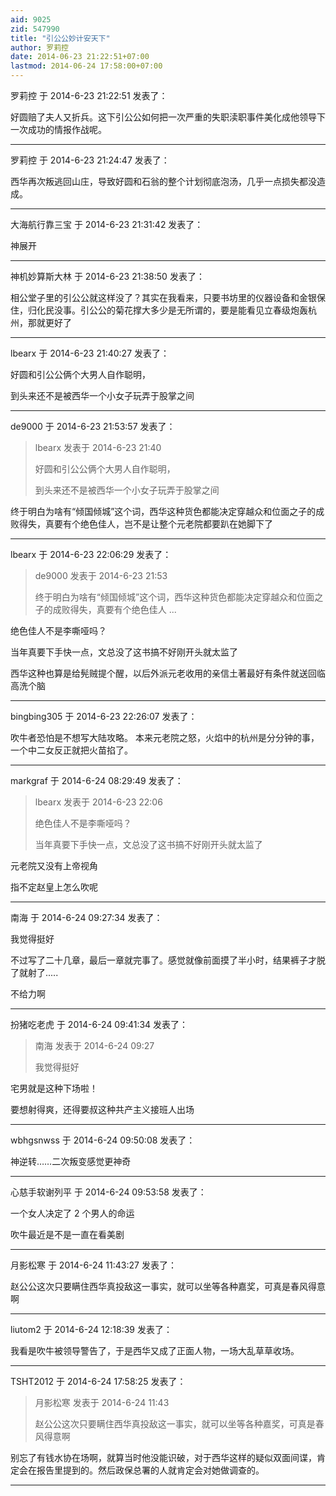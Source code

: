 ```yaml
---
aid: 9025
zid: 547990
title: "引公公妙计安天下"
author: 罗莉控
date: 2014-06-23 21:22:51+07:00
lastmod: 2014-06-24 17:58:00+07:00
---
```


罗莉控 于 2014-6-23 21:22:51 发表了：

好圆赔了夫人又折兵。这下引公公如何把一次严重的失职渎职事件美化成他领导下一次成功的情报作战呢。

---

罗莉控 于 2014-6-23 21:24:47 发表了：

西华再次叛逃回山庄，导致好圆和石翁的整个计划彻底泡汤，几乎一点损失都没造成。

---

大海航行靠三宝 于 2014-6-23 21:31:42 发表了：

神展开

---

神机妙算斯大林 于 2014-6-23 21:38:50 发表了：

相公堂子里的引公公就这样没了？其实在我看来，只要书坊里的仪器设备和金银保住，归化民没事。引公公的菊花撑大多少是无所谓的，要是能看见立春级炮轰杭州，那就更好了

---

lbearx 于 2014-6-23 21:40:27 发表了：

好圆和引公公俩个大男人自作聪明，

到头来还不是被西华一个小女子玩弄于股掌之间

---

de9000 于 2014-6-23 21:53:57 发表了：

> lbearx 发表于 2014-6-23 21:40
>
> 好圆和引公公俩个大男人自作聪明，
>
> 到头来还不是被西华一个小女子玩弄于股掌之间

终于明白为啥有“倾国倾城”这个词，西华这种货色都能决定穿越众和位面之子的成败得失，真要有个绝色佳人，岂不是让整个元老院都要趴在她脚下了

---

lbearx 于 2014-6-23 22:06:29 发表了：

> de9000 发表于 2014-6-23 21:53
>
> 终于明白为啥有“倾国倾城”这个词，西华这种货色都能决定穿越众和位面之子的成败得失，真要有个绝色佳人 ...

绝色佳人不是李嘶哑吗？

当年真要下手快一点，文总没了这书搞不好刚开头就太监了

西华这种也算是给髡贼提个醒，以后外派元老收用的亲信土著最好有条件就送回临高洗个脑

---

bingbing305 于 2014-6-23 22:26:07 发表了：

吹牛者恐怕是不想写大陆攻略。 本来元老院之怒，火焰中的杭州是分分钟的事，一个中二女反正就把火苗掐了。

---

markgraf 于 2014-6-24 08:29:49 发表了：

> lbearx 发表于 2014-6-23 22:06
>
> 绝色佳人不是李嘶哑吗？
>
> 当年真要下手快一点，文总没了这书搞不好刚开头就太监了

元老院又没有上帝视角

指不定赵皇上怎么吹呢

---

南海 于 2014-6-24 09:27:34 发表了：

我觉得挺好

不过写了二十几章，最后一章就完事了。感觉就像前面摸了半小时，结果裤子才脱了就射了.....

不给力啊

---

扮猪吃老虎 于 2014-6-24 09:41:34 发表了：

> 南海 发表于 2014-6-24 09:27
>
> 我觉得挺好

宅男就是这种下场啦！

要想射得爽，还得要叔这种共产主义接班人出场

---

wbhgsnwss 于 2014-6-24 09:50:08 发表了：

神逆转……二次叛变感觉更神奇

---

心慈手软谢列平 于 2014-6-24 09:53:58 发表了：

一个女人决定了 2 个男人的命运

吹牛最近是不是一直在看美剧

---

月影松寒 于 2014-6-24 11:43:27 发表了：

赵公公这次只要瞒住西华真投敌这一事实，就可以坐等各种嘉奖，可真是春风得意啊

---

liutom2 于 2014-6-24 12:18:39 发表了：

我看是吹牛被领导警告了，于是西华又成了正面人物，一场大乱草草收场。

---

TSHT2012 于 2014-6-24 17:58:25 发表了：

> 月影松寒 发表于 2014-6-24 11:43
>
> 赵公公这次只要瞒住西华真投敌这一事实，就可以坐等各种嘉奖，可真是春风得意啊

别忘了有钱水协在场啊，就算当时他没能识破，对于西华这样的疑似双面间谍，肯定会在报告里提到的。然后政保总署的人就肯定会对她做调查的。

---
